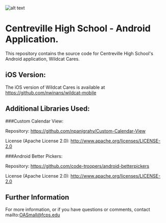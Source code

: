 ![alt text](https://i.imgur.com/fFHXXyz.png)

# Centreville High School - Android Application. 
This repository contains the source code for Centreville High School's Android application, Wildcat Cares.

## iOS Version:
The iOS version of Wildcat Cares is available at https://github.com/nwinans/wildcat-mobile

## Additional Libraries Used:
###Custom Calendar View:

Repository: https://github.com/npanigrahy/Custom-Calendar-View

License (Apache License 2.0): http://www.apache.org/licenses/LICENSE-2.0

###Android Better Pickers:

Repository: https://github.com/code-troopers/android-betterpickers

License (Apache License 2.0): http://www.apache.org/licenses/LICENSE-2.0


## Further Information
For more information, or if you have questions or comments, contact mailto:OASmall@fcps.edu

